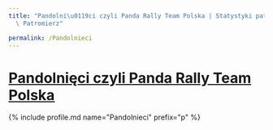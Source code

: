 ```yaml
---
title: "Pandolni\u0119ci czyli Panda Rally Team Polska | Statystyki patronite.pl |\
  \ Patromierz"

permalink: /Pandolnieci
---
```


# [Pandolnięci czyli Panda Rally Team Polska](https://patronite.pl/Pandolnieci)

{% include profile.md name="Pandolnieci" prefix="p" %}
